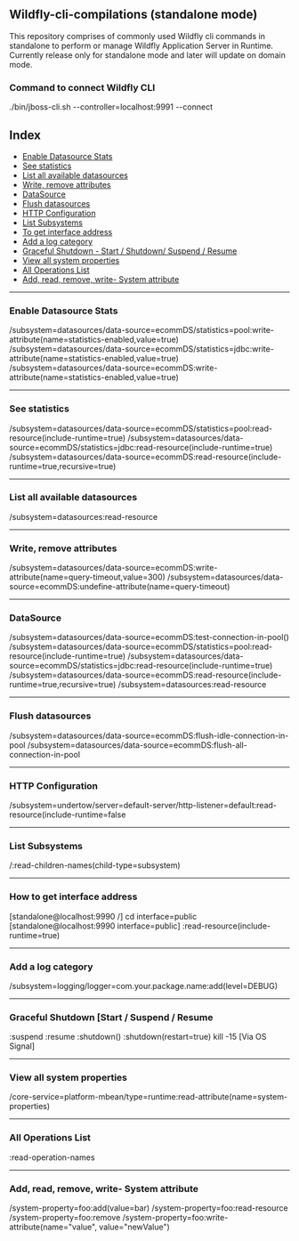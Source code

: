 ## Wildfly-cli-compilations (standalone mode)
This repository comprises of commonly used Wildfly cli commands in standalone to perform or manage Wildfly Application Server in Runtime. Currently release only for standalone mode and later will update on domain mode.

### Command to connect Wildfly CLI 
./bin/jboss-cli.sh --controller=localhost:9991 --connect

## Index
- [Enable Datasource Stats](https://github.com/pramod-yaadv/wildfly-cli-compilations/blob/main/README.md#enable-datasource-stats)
- [See statistics](https://github.com/pramod-yaadv/wildfly-cli-compilations/blob/main/README.md#see-statistics)
- [List all available datasources](https://github.com/pramod-yaadv/wildfly-cli-compilations/blob/main/README.md#list-all-available-datasources)
- [Write, remove attributes](https://github.com/pramod-yaadv/wildfly-cli-compilations/blob/main/README.md#write-remove-attributes)
- [DataSource](https://github.com/pramod-yaadv/wildfly-cli-compilations/blob/main/README.md#datasource)
- [Flush datasources](https://github.com/pramod-yaadv/wildfly-cli-compilations/blob/main/README.md#flush-datasources)
- [HTTP Configuration](https://github.com/pramod-yaadv/wildfly-cli-compilations/blob/main/README.md#http-configuration)
- [List Subsystems](https://github.com/pramod-yaadv/wildfly-cli-compilations/blob/main/README.md#list-subsystems)
- [To get interface address](https://github.com/pramod-yaadv/wildfly-cli-compilations/blob/main/README.md#how-to-get-interface-address)
- [Add a log category](https://github.com/pramod-yaadv/wildfly-cli-compilations/blob/main/README.md#add-a-log-category)
- [Graceful Shutdown - Start / Shutdown/ Suspend / Resume](https://github.com/pramod-yaadv/wildfly-cli-compilations/blob/main/README.md#graceful-shutdown-start--suspend--resume)
- [View all system properties](https://github.com/pramod-yaadv/wildfly-cli-compilations/blob/main/README.md#view-all-system-properties)
- [All Operations List](https://github.com/pramod-yaadv/wildfly-cli-compilations/blob/main/README.md#all-operations-list)
- [Add, read, remove, write- System attribute](https://github.com/pramod-yaadv/wildfly-cli-compilations/blob/main/README.md#add-read-remove-write--system-attribute)

******

### Enable Datasource Stats 
/subsystem=datasources/data-source=ecommDS/statistics=pool:write-attribute(name=statistics-enabled,value=true)
/subsystem=datasources/data-source=ecommDS/statistics=jdbc:write-attribute(name=statistics-enabled,value=true)
/subsystem=datasources/data-source=ecommDS:write-attribute(name=statistics-enabled,value=true)

---

### See statistics
/subsystem=datasources/data-source=ecommDS/statistics=pool:read-resource(include-runtime=true)
/subsystem=datasources/data-source=ecommDS/statistics=jdbc:read-resource(include-runtime=true)
/subsystem=datasources/data-source=ecommDS:read-resource(include-runtime=true,recursive=true)

---

### List all available datasources
/subsystem=datasources:read-resource

---

### Write, remove attributes
/subsystem=datasources/data-source=ecommDS:write-attribute(name=query-timeout,value=300)
/subsystem=datasources/data-source=ecommDS:undefine-attribute(name=query-timeout)

---

### DataSource
/subsystem=datasources/data-source=ecommDS:test-connection-in-pool()
/subsystem=datasources/data-source=ecommDS/statistics=pool:read-resource(include-runtime=true)
/subsystem=datasources/data-source=ecommDS/statistics=jdbc:read-resource(include-runtime=true)
/subsystem=datasources/data-source=ecommDS:read-resource(include-runtime=true,recursive=true)
/subsystem=datasources:read-resource

---

### Flush datasources
/subsystem=datasources/data-source=ecommDS:flush-idle-connection-in-pool
/subsystem=datasources/data-source=ecommDS:flush-all-connection-in-pool

---

### HTTP Configuration
/subsystem=undertow/server=default-server/http-listener=default:read-resource(include-runtime=false

---

### List Subsystems
/:read-children-names(child-type=subsystem)

---

### How to get interface address
[standalone@localhost:9990 /] cd interface=public
[standalone@localhost:9990 interface=public] :read-resource(include-runtime=true)

---

### Add a log category
/subsystem=logging/logger=com.your.package.name:add(level=DEBUG)

---

### Graceful Shutdown [Start / Suspend / Resume
:suspend
:resume
:shutdown()
:shutdown(restart=true)
kill -15 <pid> [Via OS Signal]

---

### View all system properties
/core-service=platform-mbean/type=runtime:read-attribute(name=system-properties)

---

### All Operations List 
:read-operation-names  

---

### Add, read, remove, write- System attribute 
/system-property=foo:add(value=bar)
/system-property=foo:read-resource
/system-property=foo:remove
/system-property=foo:write-attribute(name="value", value="newValue")
